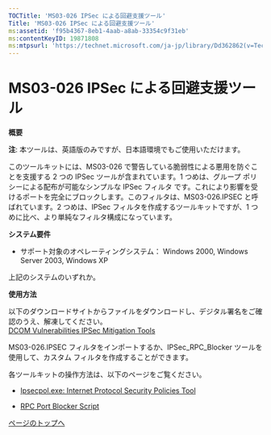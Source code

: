 ```yaml
---
TOCTitle: 'MS03-026 IPSec による回避支援ツール'
Title: 'MS03-026 IPSec による回避支援ツール'
ms:assetid: 'f95b4367-8eb1-4aab-a8ab-33354c9f31eb'
ms:contentKeyID: 19871808
ms:mtpsurl: 'https://technet.microsoft.com/ja-jp/library/Dd362862(v=TechNet.10)'
---
```


MS03-026 IPSec による回避支援ツール
===================================

**概要**

**注**: 本ツールは、英語版のみですが、日本語環境でもご使用いただけます。

このツールキットには、MS03-026 で警告している脆弱性による悪用を防ぐことを支援する 2 つの IPSec ツールが含まれています。1 つめは、グループ ポリシーによる配布が可能なシンプルな IPSec フィルタ です。これにより影響を受けるポートを完全にブロックします。このフィルタは、MS03-026.IPSEC と呼ばれています。2 つめは、IPSec フィルタを作成するツールキットですが、1 つめに比べ、より単純なフィルタ構成になっています。

**システム要件**

-   サポート対象のオペレーティングシステム： Windows 2000, Windows Server 2003, Windows XP

上記のシステムのいずれか。

**使用方法**

以下のダウンロードサイトからファイルをダウンロードし、デジタル署名をご確認のうえ、解凍してください。  
[DCOM Vulnerabilities IPSec Mitigation Tools](http://www.microsoft.com/downloads/details.aspx?familyid=d5d9b402-ed79-4ab4-8db2-2d25e0b8d2ea&displaylang=en)

MS03-026.IPSEC フィルタをインポートするか、IPSec\_RPC\_Blocker ツールを使用して、カスタム フィルタを作成することができます。

各ツールキットの操作方法は、以下のページをご覧ください。

-   [Ipsecpol.exe: Internet Protocol Security Policies Tool](http://www.microsoft.com/japan/technet/security/tools/ipsecpol-d.mspx)

-   [RPC Port Blocker Script](https://technet.microsoft.com/ja-jp/library/a2961668-4db4-4ec0-838e-98af48a34272(v=TechNet.10))

[](#mainsection)[ページのトップへ](#mainsection)
